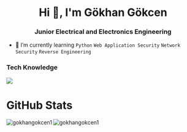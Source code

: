 <h1 align="center">Hi 👋, I'm Gökhan Gökcen</h1>
<h3 align="center">Junior Electrical and Electronics Engineering</h3>


- 🌱 I’m currently learning `Python` `Web Application Security` `Network Security` `Reverse Engineering`



### Tech Knowledge
<p align="start">
  <a href="https://www.linkedin.com/in/gokhangokcen/">
    <img src="https://skillicons.dev/icons?i=linux,python,django" />
  </a>
</p>


# GitHub Stats
<!--
![Top Langs](https://github-readme-stats.vercel.app/api/top-langs/?username=gokhangokcen1&theme=dark&hide_border=true&include_all_commits=false&count_private=false&layout=compact)
[![GitHub Streak](https://streak-stats.demolab.com?user=gokhangokcen1&theme=dark&hide_border=true&border_radius=2&locale=tr&date_format=j%20M%5B%20Y%5D&card_width=500)](https://git.io/streak-stats) 
-->
<p><img align="left" src="https://github-readme-stats.vercel.app/api/top-langs?username=gokhangokcen1&show_icons=true&locale=en&layout=compact" alt="gokhangokcen1" /></p>

<p><img align="center" src="https://github-readme-streak-stats.herokuapp.com/?user=gokhangokcen1&" alt="gokhangokcen1" /></p>

